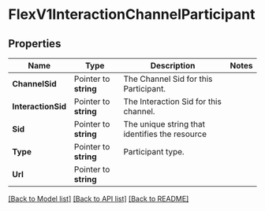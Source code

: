 # FlexV1InteractionChannelParticipant

## Properties

Name | Type | Description | Notes
------------ | ------------- | ------------- | -------------
**ChannelSid** | Pointer to **string** | The Channel Sid for this Participant. |
**InteractionSid** | Pointer to **string** | The Interaction Sid for this channel. |
**Sid** | Pointer to **string** | The unique string that identifies the resource |
**Type** | Pointer to **string** | Participant type. |
**Url** | Pointer to **string** |  |

[[Back to Model list]](../README.md#documentation-for-models) [[Back to API list]](../README.md#documentation-for-api-endpoints) [[Back to README]](../README.md)


